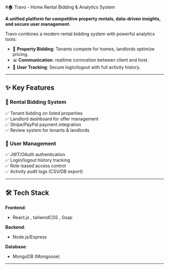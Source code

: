 #🏠 Travo - Home Rental Bidding & Analytics System

**A unified platform for competitive property rentals, data-driven insights, and secure user management.**

Travo combines a modern rental bidding system with powerful analytics tools:
- 🏡 **Property Bidding**: Tenants compete for homes, landlords optimize pricing.
- 📊 **Communication**: realtime conncetion between client and host.
- 🔐 **User Tracking**: Secure login/logout with full activity history.

---

## ✨ Key Features

### 🏡 Rental Bidding System
✅ Tenant bidding on listed properties  
✅ Landlord dashboard for offer management  
✅ Stripe/PayPal payment integration  
✅ Review system for tenants & landlords  

### 🔐 User Management
✅ JWT/OAuth authentication  
✅ Login/logout history tracking  
✅ Role-based access control  
✅ Activity audit logs (CSV/DB export)  

---

## 🛠️ Tech Stack

**Frontend**:  
- React.js , tailwindCSS , Gsap  

**Backend**:  
- Node.js/Express  

**Database**:  
- MongoDB (Mongoose) 


---

 
